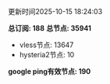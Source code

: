 更新时间2025-10-15 18:24:03

**总订阅: 188**
**总节点: 35941**
- vless节点: 13647
- hysteria2节点: 10

**google ping有效节点: 190**
